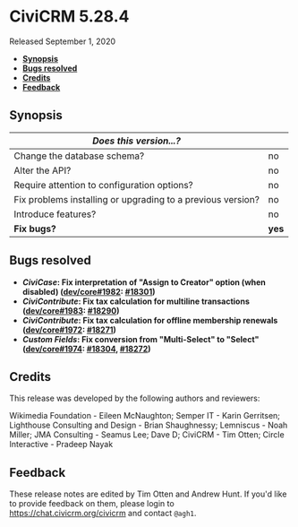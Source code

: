 # CiviCRM 5.28.4

Released September 1, 2020

- **[Synopsis](#synopsis)**
- **[Bugs resolved](#bugs)**
- **[Credits](#credits)**
- **[Feedback](#feedback)**

## <a name="synopsis"></a>Synopsis

| *Does this version...?*                                         |          |
| --------------------------------------------------------------- | -------- |
| Change the database schema?                                     | no       |
| Alter the API?                                                  | no       |
| Require attention to configuration options?                     | no       |
| Fix problems installing or upgrading to a previous version?     | no       |
| Introduce features?                                             | no       |
| **Fix bugs?**                                                   | **yes**  |

## <a name="bugs"></a>Bugs resolved

* **_CiviCase_: Fix interpretation of "Assign to Creator" option (when disabled) ([dev/core#1982](https://lab.civicrm.org/dev/core/-/issues/1982): [#18301](https://github.com/civicrm/civicrm-core/pull/18301))**
* **_CiviContribute_: Fix tax calculation for multiline transactions ([dev/core#1983](https://lab.civicrm.org/dev/core/-/issues/1983): [#18290](https://github.com/civicrm/civicrm-core/pull/18290))**
* **_CiviContribute_: Fix tax calculation for offline membership renewals ([dev/core#1972](https://lab.civicrm.org/dev/core/-/issues/1972): [#18271](https://github.com/civicrm/civicrm-core/pull/18271))**
* **_Custom Fields_: Fix conversion from "Multi-Select" to "Select" ([dev/core#1974](https://lab.civicrm.org/dev/core/-/issues/1974): [#18304](https://github.com/civicrm/civicrm-core/pull/18304), [#18272](https://github.com/civicrm/civicrm-core/pull/18272))**

## <a name="credits"></a>Credits

This release was developed by the following authors and reviewers:

Wikimedia Foundation - Eileen McNaughton; Semper IT - Karin Gerritsen; Lighthouse Consulting and
Design - Brian Shaughnessy; Lemniscus - Noah Miller; JMA Consulting - Seamus Lee; Dave D; CiviCRM -
Tim Otten; Circle Interactive - Pradeep Nayak

## <a name="feedback"></a>Feedback

These release notes are edited by Tim Otten and Andrew Hunt.  If you'd like to
provide feedback on them, please login to https://chat.civicrm.org/civicrm and
contact `@agh1`.

